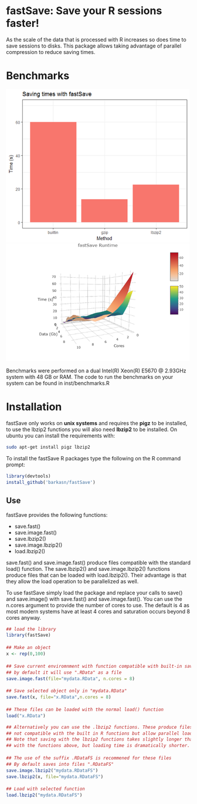 # fastSave: Save your R sessions faster!

As the scale of the data that is processed with R increases so
   does time to save sessions to disks. This package allows taking advantage of 
   parallel compression to reduce saving times.
   
# Benchmarks
<img src="vignettes/figures/method.vs.savetime.png" width="500px">
<img src="vignettes/figures/3dperformance.png" width="500px">

Benchmarks were performed on a dual Intel(R) Xeon(R) E5670  @ 2.93GHz system with 48 GB or RAM. 
The code to run the benchmarks on your system can be found in inst/benchmarks.R

# Installation
fastSave only works on **unix systems** and requires the **pigz** to be installed, to use the lbzip2 functions you will also need **lbzip2** to be installed. On ubuntu you can install the requirements with:
```sh
sudo apt-get install pigz lbzip2
```

To install the fastSave R packages type the following on the R command prompt:
```R
library(devtools)
install_github('barkasn/fastSave')
```
## Use
fastSave provides the following  functions:

* save.fast()
* save.image.fast()
* save.lbzip2()
* save.image.lbzip2()
* load.lbzip2()

save.fast() and save.image.fast() produce files compatible with the standard load() function.  The save.lbzip2() and save.image.lbzip2() functions produce files that can be loaded with load.lbzip2(). Their advantage is that they allow the load operation to be parallelized as well.

To use fastSave simply load the package and replace your calls to save() and save.image() with save.fast() and save.image.fast(). You can use the n.cores argument to provide the number of cores to use. The default is 4 as most modern systems have at least 4 cores and saturation occurs beyond 8 cores anyway.
```R
## load the library
library(fastSave)

## Make an object
x <- rep(0,100)

## Save current enviromnment with function compatible with built-in save() and load()
## by default it will use ".RData" as a file
save.image.fast(file="mydata.RData", n.cores = 8)

## Save selected object only in "mydata.RData"
save.fast(x, file="x.RData",n.cores = 8)

## These files can be loaded with the normal load() function
load("x.RData")
```

```R
## Alternatively you can use the .lbzip2 functions. These produce files that are
## not compatible with the built in R functions but allow parallel loading.
## Note that saving with the lbzip2 functions takes slightly longer that
## with the functions above, but loading time is dramatically shorter.

## The use of the suffix .RDataFS is recommened for these files
## By default saves into files ".RDataFS"
save.image.lbzip2("mydata.RDataFS")
save.lbzip2(x, file="mydata.RDataFS")

## Load with selected function
load.lbzip2("mydata.RDataFS")
```

